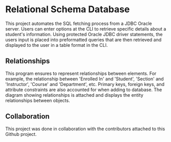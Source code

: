 # Relational Schema Database
This project automates the SQL fetching process from a JDBC Oracle server. Users can enter options at the CLI to retrieve specific details about a student's information. 
Using protected Oracle JDBC driver statements, the users input is placed into preformatted queries that are then retrieved and displayed to the user in a table format in the CLI.
## Relationships
This program ensures to represent relationships between elements. For example, the relationship between 'Enrolled In' and 'Student', 'Section' and 'Instructor', 'Course' and 
'Department', etc. Primary keys, foreign keys, and attribute constraints are also accounted for when adding to database.
The diagram showing relationships is attached and displays the entity relationships between objects.

## Collaboration
This project was done in collaboration with the contributors attached to this Github project.

